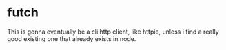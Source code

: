 futch
===

This is gonna eventually be a cli http client, like httpie, unless i find a really good existing one that already exists in node.